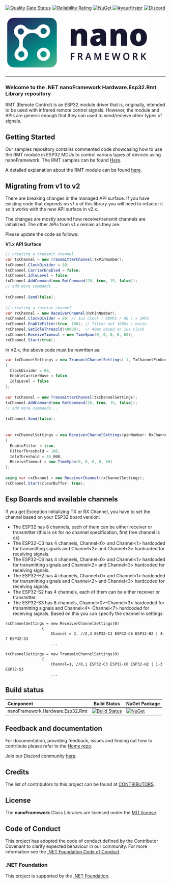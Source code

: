 [![Quality Gate Status](https://sonarcloud.io/api/project_badges/measure?project=nanoframework_lib-nanoFramework.Hardware.Esp32.Rmt&metric=alert_status)](https://sonarcloud.io/dashboard?id=nanoframework_lib-nanoFramework.Hardware.Esp32.Rmt) [![Reliability Rating](https://sonarcloud.io/api/project_badges/measure?project=nanoframework_lib-nanoFramework.Hardware.Esp32.Rmt&metric=reliability_rating)](https://sonarcloud.io/dashboard?id=nanoframework_lib-Hardware.Esp32.Rmt) [![NuGet](https://img.shields.io/nuget/dt/nanoFramework.Hardware.Esp32.Rmt.svg?label=NuGet&style=flat&logo=nuget)](https://www.nuget.org/packages/nanoFramework.Hardware.Esp32.Rmt/) [![#yourfirstpr](https://img.shields.io/badge/first--timers--only-friendly-blue.svg)](https://github.com/nanoframework/Home/blob/main/CONTRIBUTING.md) [![Discord](https://img.shields.io/discord/478725473862549535.svg?logo=discord&logoColor=white&label=Discord&color=7289DA)](https://discord.gg/gCyBu8T)

![nanoFramework logo](https://raw.githubusercontent.com/nanoframework/Home/main/resources/logo/nanoFramework-repo-logo.png)

-----

### Welcome to the .NET **nanoFramework** Hardware.Esp32.Rmt Library repository

RMT (Remote Control) is an ESP32 module driver that is, originally, intended to be used with infrared remote control signals. However, the module and APIs are generic enough that they can used to send/receive other types of signals.

## Getting Started

Our samples repository contains commented code showcasing how to use the RMT module in ESP32 MCUs to control various types of devices using nanoFramework. The RMT samples can be found [Here](https://github.com/nanoframework/Samples/tree/main/samples/Hardware.Esp32.Rmt). 

A detailed explanation about the RMT module can be found [here](https://docs.espressif.com/projects/esp-idf/en/v4.4.3/esp32/api-reference/peripherals/rmt.html).

## Migrating from v1 to v2

There are breaking changes in the managed API surface. If you have existing code that depends on v1.x of this library you will need to refactor it so it works with the new API surface in v2.x.

The changes are mostly around how receive/transmit channels are initialized. The other APIs from v1.x remain as they are.

Please update the code as follows:

**V1.x API Surface**

```csharp
// creating a transmit channel
var txChannel = new TransmitterChannel(TxPinNumber);
txChannel.ClockDivider = 80;
txChannel.CarrierEnabled = false;
txChannel.IdleLevel = false;
txChannel.AddCommand(new RmtCommand(20, true, 15, false));
// add more commands...

txChannel.Send(false);

// creating a receive channel
var rxChannel = new ReceiverChannel(RxPinNumber);
rxChannel.ClockDivider = 80; // 1us clock ( 80Mhz / 80 ) = 1Mhz
rxChannel.EnableFilter(true, 100); // filter out 100Us / noise 
rxChannel.SetIdleThresold(40000);  // 40ms based on 1us clock
rxChannel.ReceiveTimeout = new TimeSpan(0, 0, 0, 0, 60); 
rxChannel.Start(true);
```

In V2.x, the above code must be rewritten as:

```csharp
var txChannelSettings = new TransmitChannelSettings(-1, TxChannelPinNumber)
{
  ClockDivider = 80,
  EnableCarrierWave = false,
  IdleLevel = false
};

var txChannel = new TransmitterChannel(txChannelSettings);
txChannel.AddCommand(new RmtCommand(20, true, 15, false));
// add more commands...

txChannel.Send(false);


var rxChannelSettings = new ReceiverChannelSettings(pinNumber: RxChannelPinNumber)
{
  EnableFilter = true,
  FilterThreshold = 100,
  IdleThreshold = 40_000,
  ReceiveTimeout = new TimeSpan(0, 0, 0, 0, 60)
};

using var rxChannel = new ReceiverChannel(rxChannelSettings);
rxChannel.Start(clearBuffer: true);
```

## Esp Boards and available channels
If you get Exception initializing TX or RX Channel, you have to set the channel based on your ESP32 board version:

- The ESP32 has 8 channels, each of them can be either receiver or transmitter (this is ok for no channel specification, first free channel is ok)
- The ESP32-C3 has 4 channels, Channel<0> and Channel<1> hardcoded for transmitting signals and Channel<2> and Channel<3> hardcoded for receiving signals.
- The ESP32-C6 has 4 channels, Channel<0> and Channel<1> hardcoded for transmitting signals and Channel<2> and Channel<3> hardcoded for receiving signals.
- The ESP32-H2 has 4 channels, Channel<0> and Channel<1> hardcoded for transmitting signals and Channel<2> and Channel<3> hardcoded for receiving signals.
- The ESP32-S2 has 4 channels, each of them can be either receiver or transmitter.
- The ESP32-S3 has 8 channels, Channel<0>-Channel<3> hardcoded for transmitting signals and Channel<4>-Channel<7> hardcoded for receiving signals.
Based on this you can specify the channel in settings:

```
rxChannelSettings = new ReceiverChannelSettings(0)
                {
                    Channel = 3, //2,3 ESP32-C3 ESP32-C6 ESP32-H2 | 4-7 ESP32-S3
                    ...

txChannelSettings = new TransmitChannelSettings(0)
                {
                    Channel=1, //0,1 ESP32-C3 ESP32-C6 ESP32-H2 | 1-3 ESP32-S3
                    ...
```                    
                    
## Build status

| Component | Build Status | NuGet Package |
|:-|---|---|
| nanoFramework.Hardware.Esp32.Rmt | [![Build Status](https://dev.azure.com/nanoframework/nanoFramework.Hardware.Esp32.Rmt/_apis/build/status/nanoFramework.Hardware.Esp32.Rmt?repoName=nanoframework%2FnanoFramework.Hardware.Esp32.Rmt&branchName=main)](https://dev.azure.com/nanoframework/nanoFramework.Hardware.Esp32.Rmt/_build/latest?definitionId=49&repoName=nanoframework%2FnanoFramework.Hardware.Esp32.Rmt&branchName=main) | [![NuGet](https://img.shields.io/nuget/v/nanoFramework.Hardware.Esp32.Rmt.svg?label=NuGet&style=flat&logo=nuget)](https://www.nuget.org/packages/nanoFramework.Hardware.Esp32.Rmt/) |

## Feedback and documentation

For documentation, providing feedback, issues and finding out how to contribute please refer to the [Home repo](https://github.com/nanoframework/Home).

Join our Discord community [here](https://discord.gg/gCyBu8T).

## Credits

The list of contributors to this project can be found at [CONTRIBUTORS](https://github.com/nanoframework/Home/blob/main/CONTRIBUTORS.md).

## License

The **nanoFramework** Class Libraries are licensed under the [MIT license](LICENSE.md).

## Code of Conduct

This project has adopted the code of conduct defined by the Contributor Covenant to clarify expected behaviour in our community.
For more information see the [.NET Foundation Code of Conduct](https://dotnetfoundation.org/code-of-conduct).

### .NET Foundation

This project is supported by the [.NET Foundation](https://dotnetfoundation.org).
